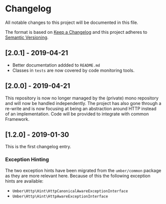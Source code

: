 # Changelog
All notable changes to this project will be documented in this file.

The format is based on [Keep a Changelog](http://keepachangelog.com/en/1.0.0/)
and this project adheres to [Semantic Versioning](http://semver.org/spec/v2.0.0.html).

## [2.0.1] - 2019-04-21

- Better documentation addded to `README.md`
- Classes in `tests` are now covered by code monitoring tools.

## [2.0.0] - 2019-04-21

This repository is now no longer managed by the (private) mono repository and will now be handled independently.
The project has also gone through a re-write and is now focusing at being an abstraction around HTTP instead of an implementation.
Code will be provided to integrate with common Framework.

## [1.2.0] - 2019-01-30

This is the first changelog entry.

### Exception Hinting

The two exception hints have been migrated from the `umber/common` package as they are more relevant here.
Because of this the following exception hints are available:

* `Umber\Http\Hint\HttpCanonicalAwareExceptionInterface`
* `Umber\Http\Hint\HttpAwareExceptionInterface`
